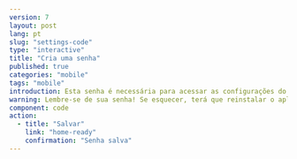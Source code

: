 ```yaml
---
version: 7
layout: post
lang: pt
slug: "settings-code"
type: "interactive"
title: "Cria uma senha"
published: true
categories: "mobile"
tags: "mobile"
introduction: Esta senha é necessária para acessar as configurações do aplicativo. Ela não é necessária para alertar os contatos em caso de emergência.
warning: Lembre-se de sua senha! Se esquecer, terá que reinstalar o aplicativo.
component: code
action:
  - title: "Salvar"
    link: "home-ready"
    confirmation: "Senha salva"
---
```

